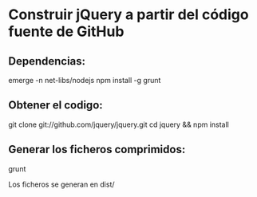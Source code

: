 # Construir jQuery a partir del código fuente de GitHub

## Dependencias:
emerge -n net-libs/nodejs
npm install -g grunt

## Obtener el codigo:
git clone git://github.com/jquery/jquery.git
cd jquery && npm install

## Generar los ficheros comprimidos:
grunt

Los ficheros se generan en dist/